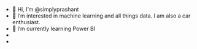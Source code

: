 - 👋 Hi, I’m @simplyprashant
- 👀 I’m interested in machine learning and all things data. I am also a car enthusiast.
- 🌱 I’m currently learning Power BI
-
- <!---
simplyprashant/simplyprashant is a ✨ special ✨ repository because its `README.md` (this file) appears on your GitHub profile.
You can click the Preview link to take a look at your changes.
--->
